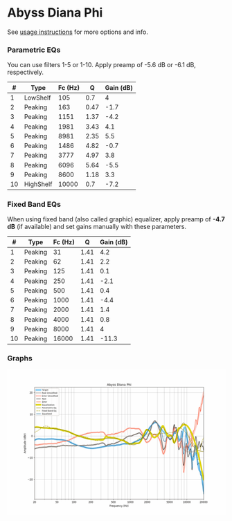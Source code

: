 # Abyss Diana Phi
See [usage instructions](https://github.com/jaakkopasanen/AutoEq#usage) for more options and info.

### Parametric EQs
You can use filters 1-5 or 1-10. Apply preamp of -5.6 dB or -6.1 dB, respectively.

|   # | Type      |   Fc (Hz) |    Q |   Gain (dB) |
|-----|-----------|-----------|------|-------------|
|   1 | LowShelf  |       105 | 0.7  |         4   |
|   2 | Peaking   |       163 | 0.47 |        -1.7 |
|   3 | Peaking   |      1151 | 1.37 |        -4.2 |
|   4 | Peaking   |      1981 | 3.43 |         4.1 |
|   5 | Peaking   |      8981 | 2.35 |         5.5 |
|   6 | Peaking   |      1486 | 4.82 |        -0.7 |
|   7 | Peaking   |      3777 | 4.97 |         3.8 |
|   8 | Peaking   |      6096 | 5.64 |        -5.5 |
|   9 | Peaking   |      8600 | 1.18 |         3.3 |
|  10 | HighShelf |     10000 | 0.7  |        -7.2 |

### Fixed Band EQs
When using fixed band (also called graphic) equalizer, apply preamp of **-4.7 dB** (if available) and set gains manually with these parameters.

|   # | Type    |   Fc (Hz) |    Q |   Gain (dB) |
|-----|---------|-----------|------|-------------|
|   1 | Peaking |        31 | 1.41 |         4.2 |
|   2 | Peaking |        62 | 1.41 |         2.2 |
|   3 | Peaking |       125 | 1.41 |         0.1 |
|   4 | Peaking |       250 | 1.41 |        -2.1 |
|   5 | Peaking |       500 | 1.41 |         0.4 |
|   6 | Peaking |      1000 | 1.41 |        -4.4 |
|   7 | Peaking |      2000 | 1.41 |         1.4 |
|   8 | Peaking |      4000 | 1.41 |         0.8 |
|   9 | Peaking |      8000 | 1.41 |         4   |
|  10 | Peaking |     16000 | 1.41 |       -11.3 |

### Graphs
![](./Abyss%20Diana%20Phi.png)
